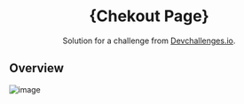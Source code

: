 


<h1 align="center">{Chekout Page}</h1>

<div align="center">
   Solution for a challenge from  <a href="http://devchallenges.io" target="_blank">Devchallenges.io</a>.
</div>



<!-- OVERVIEW -->

## Overview

![image](https://user-images.githubusercontent.com/120296952/222908082-a72326f5-da37-4280-82e9-221f21085fcb.png)




